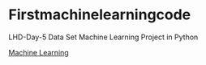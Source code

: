 # Firstmachinelearningcode

LHD-Day-5
Data Set Machine Learning Project in Python

 [Machine Learning](https://machinelearningmastery.com/machine-learning-in-python-step-by-step/)
